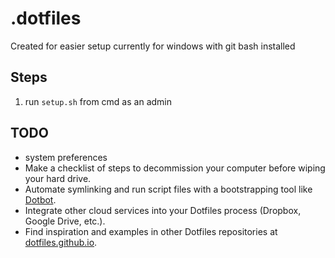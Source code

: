 # .dotfiles

Created for easier setup currently for windows with git bash installed

## Steps

1. run `setup.sh` from cmd as an admin

## TODO

- system preferences
- Make a checklist of steps to decommission your computer before wiping your hard drive.
- Automate symlinking and run script files with a bootstrapping tool like [Dotbot](https://github.com/anishathalye/dotbot).
- Integrate other cloud services into your Dotfiles process (Dropbox, Google Drive, etc.).
- Find inspiration and examples in other Dotfiles repositories at [dotfiles.github.io](https://dotfiles.github.io/).
